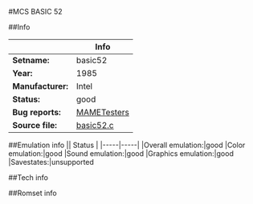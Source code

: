#MCS BASIC 52

##Info

||Info|
|-----|-----|
|**Setname:**|basic52
|**Year:**|1985
|**Manufacturer:**|Intel
|**Status:**|good
|**Bug reports:**|[MAMETesters](http://mametesters.org/view_all_set.php?type=1&temporary=y&search=basic52.c)
|**Source file:**|[basic52.c](https://github.com/mamedev/mame/blob/master/src/mess/drivers/basic52.c)

##Emulation info
|| Status |
|-----|-----|
|Overall emulation:|good
|Color emulation:|good
|Sound emulation:|good
|Graphics emulation:|good
|Savestates:|unsupported

##Tech info

##Romset info

<!--- START OF EDITED COMMENT DO NOT TOUCH TEXT ABOVE-->
